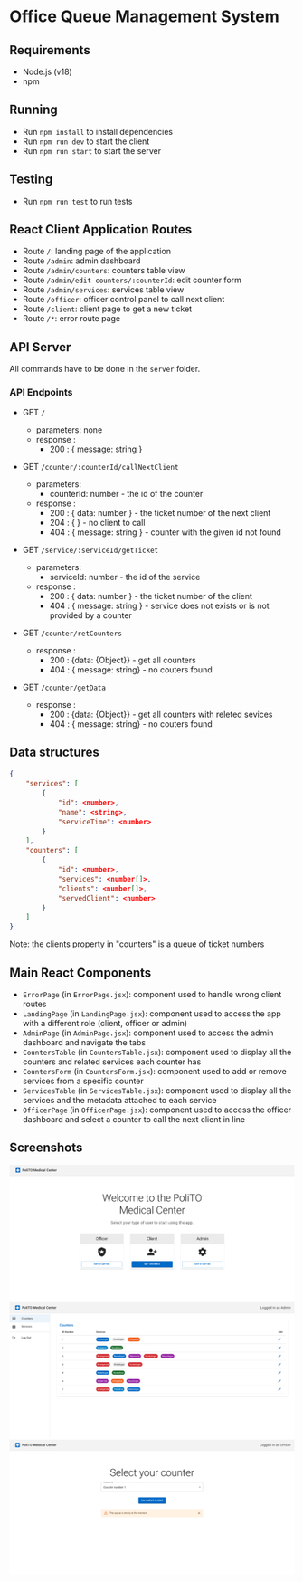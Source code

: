# Office Queue Management System

## Requirements

- Node.js (v18)
- npm

## Running

- Run `npm install` to install dependencies
- Run `npm run dev` to start the client
- Run `npm run start` to start the server

## Testing

- Run `npm run test` to run tests

## React Client Application Routes

- Route `/`: landing page of the application
- Route `/admin`: admin dashboard
- Route `/admin/counters`: counters table view
- Route `/admin/edit-counters/:counterId`: edit counter form
- Route `/admin/services`: services table view
- Route `/officer`: officer control panel to call next client
- Route `/client`: client page to get a new ticket
- Route `/*`: error route page

## API Server

All commands have to be done in the `server` folder.

### API Endpoints

- GET `/`
  - parameters: none
  - response :
    - 200 : { message: string }
- GET `/counter/:counterId/callNextClient`
  - parameters:
    - counterId: number - the id of the counter
  - response :
    - 200 : { data: number } - the ticket number of the next client
    - 204 : { } - no client to call
    - 404 : { message: string } - counter with the given id not found
- GET `/service/:serviceId/getTicket`
  - parameters:
    - serviceId: number - the id of the service
  - response :
    - 200 : { data: number } - the ticket number of the client
    - 404 : { message: string } - service does not exists or is not provided by a counter
- GET `/counter/retCounters`
  - response :
    - 200 : {data: {Object}} - get all counters
    - 404 : { message: string} - no couters found

- GET `/counter/getData`
  - response :
    - 200 : {data: {Object}} - get all counters with releted sevices
    - 404 : { message: string} - no couters found

## Data structures

```json
{
    "services": [
        {
            "id": <number>,
            "name": <string>,
            "serviceTime": <number>
        }
    ],
    "counters": [
        {
            "id": <number>,
            "services": <number[]>,
            "clients": <number[]>,
            "servedClient": <number>
        }
    ]
}
```

Note: the clients property in "counters" is a queue of ticket numbers

## Main React Components

- `ErrorPage` (in `ErrorPage.jsx`): component used to handle wrong client routes
- `LandingPage` (in `LandingPage.jsx`): component used to access the app with a different role (client, officer or admin)
- `AdminPage` (in `AdminPage.jsx`): component used to access the admin dashboard and navigate the tabs
- `CountersTable` (in `CountersTable.jsx`): component used to display all the counters and related services each counter has
- `CountersForm` (in `CountersForm.jsx`): component used to add or remove services from a specific counter
- `ServicesTable` (in `ServicesTable.jsx`): component used to display all the services and the metadata attached to each service
- `OfficerPage` (in `OfficerPage.jsx`): component used to access the officer dashboard and select a counter to call the next client in line

## Screenshots

![Landing Page](img/landing-page.png)
![Admin Counters](img/admin-dashboard-counters.png)
![Officer Dashboard](img/officer-dashboard.png)
